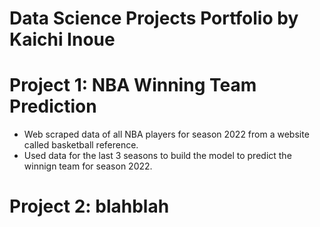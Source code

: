 # Data Science Projects Portfolio by Kaichi Inoue

# Project 1: NBA Winning Team Prediction
- Web scraped data of all NBA players for season 2022 from a website called basketball reference.
- Used data for the last 3 seasons to build the model to predict the winnign team for season 2022.

# Project 2: blahblah
